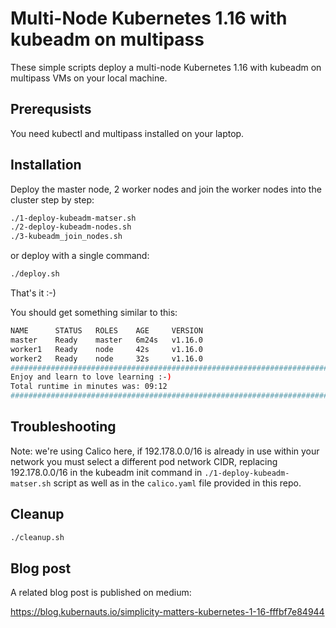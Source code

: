 # Multi-Node Kubernetes 1.16 with kubeadm on multipass

These simple scripts deploy a multi-node Kubernetes 1.16 with kubeadm on multipass VMs on your local machine.

## Prerequsists

You need kubectl and multipass installed on your laptop.

## Installation

Deploy the master node, 2 worker nodes and join the worker nodes into the cluster step by step:

```bash
./1-deploy-kubeadm-matser.sh
./2-deploy-kubeadm-nodes.sh
./3-kubeadm_join_nodes.sh
```

or deploy with a single command:

```bash
./deploy.sh
```

That's it :-)

You should get something similar to this:

```bash
NAME      STATUS   ROLES    AGE     VERSION
master    Ready    master   6m24s   v1.16.0
worker1   Ready    node     42s     v1.16.0
worker2   Ready    node     32s     v1.16.0
############################################################################
Enjoy and learn to love learning :-)
Total runtime in minutes was: 09:12
############################################################################
```


## Troubleshooting

Note: we're using Calico here, if 192.178.0.0/16 is already in use within your network you must select a different pod network CIDR, replacing 192.178.0.0/16 in the kubeadm init command in `./1-deploy-kubeadm-matser.sh` script as well as in the `calico.yaml` file provided in this repo.

## Cleanup

```bash
./cleanup.sh
```

## Blog post

A related blog post is published on medium:

https://blog.kubernauts.io/simplicity-matters-kubernetes-1-16-fffbf7e84944


